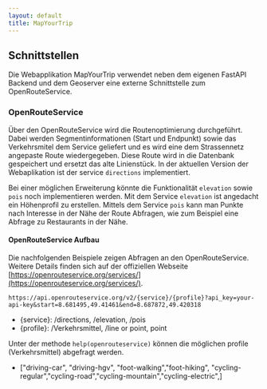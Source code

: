 ```yaml
---
layout: default
title: MapYourTrip
---
```


## Schnittstellen

Die Webapplikation MapYourTrip verwendet neben dem eigenen FastAPI Backend und dem Geoserver eine externe Schnittstelle zum OpenRouteService.

### OpenRouteService

Über den OpenRouteService wird die Routenoptimierung durchgeführt. Dabei werden Segmentinformationen (Start und Endpunkt) sowie das Verkehrsmitel dem Service geliefert und es wird eine dem Strassennetz angepaste Route wiedergegeben. Diese Route wird in die Datenbank gespeichert und ersetzt das alte Linienstück. In der aktuellen Version der Webaplikation ist der service ```directions``` implementiert. 

Bei einer möglichen Erweiterung könnte die Funktionalität  ```elevation``` sowie ```pois``` noch implementieren werden. Mit dem Service ```elevation``` ist angedacht ein Höhenprofil zu erstellen. Mittels dem Service ```pois``` kann man Punkte nach Interesse in der Nähe der Route Abfragen, wie zum Beispiel eine Abfrage zu Restaurants in der Nähe.

#### OpenRouteService Aufbau

Die nachfolgenden Beispiele zeigen Abfragen an den OpenRouteService. Weitere Details finden sich auf der offiziellen Webseite [https://openrouteservice.org/services/](https://openrouteservice.org/services/).

```https://api.openrouteservice.org/v2/{service}/{profile}?api_key=your-api-key&start=8.681495,49.41461&end=8.687872,49.420318```

- {service}: /directions, /elevation, /pois
- {profile}: /Verkehrsmittel, /line or point, point
  
Unter der methode ```help(openrouteservice)``` können die möglichen profile (Verkehrsmittel) abgefragt werden.

- ["driving-car", "driving-hgv", "foot-walking","foot-hiking", "cycling-regular","cycling-road","cycling-mountain","cycling-electric",]
